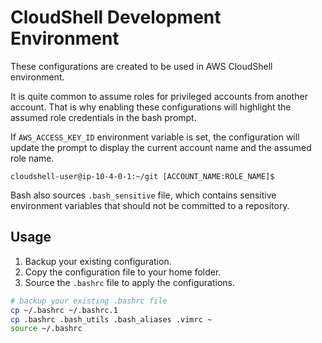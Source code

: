 # CloudShell Development Environment

These configurations are created to be used in AWS CloudShell environment.

It is quite common to assume roles for privileged accounts from another account. 
That is why enabling these configurations will highlight the assumed role credentials in the bash prompt.

If `AWS_ACCESS_KEY_ID` environment variable is set, the configuration will update the prompt 
to display the current account name and the assumed role name.

```
cloudshell-user@ip-10-4-0-1:~/git [ACCOUNT_NAME:ROLE_NAME]$
```

Bash also sources `.bash_sensitive` file, which contains sensitive environment variables
that should not be committed to a repository.

## Usage

1. Backup your existing configuration.
1. Copy the configuration file to your home folder. 
1. Source the `.bashrc` file to apply the configurations. 

```bash
# backup your existing .bashrc file
cp ~/.bashrc ~/.bashrc.1
cp .bashrc .bash_utils .bash_aliases .vimrc ~
source ~/.bashrc
```


